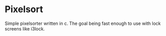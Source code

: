 # Pixelsort

Simple pixelsorter written in c.
The goal being fast enough to use with lock screens like i3lock.
